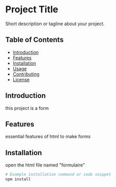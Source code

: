 # Project Title

Short description or tagline about your project.

## Table of Contents

- [Introduction](#introduction)
- [Features](#features)
- [Installation](#installation)
- [Usage](#usage)
- [Contributing](#contributing)
- [License](#license)

## Introduction

this project is a form 

## Features

essential features of html to make forms

## Installation

open the html file named "formulaire"

```bash
# Example installation command or code snippet
npm install
